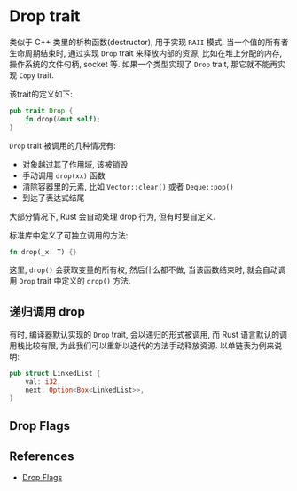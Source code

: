 # Drop trait

类似于 C++ 类里的析构函数(destructor), 用于实现 `RAII` 模式, 当一个值的所有者生命周期结束时, 通过实现
`Drop` trait 来释放内部的资源, 比如在堆上分配的内存, 操作系统的文件句柄, socket 等.
如果一个类型实现了 `Drop` trait, 那它就不能再实现 `Copy` trait.

该trait的定义如下:

```rust
pub trait Drop {
    fn drop(&mut self);
}
```

`Drop` trait 被调用的几种情况有:

- 对象越过其了作用域, 该被销毁
- 手动调用 `drop(xx)` 函数
- 清除容器里的元素, 比如 `Vector::clear()` 或者 `Deque::pop()`
- 到达了表达式结尾

大部分情况下, Rust 会自动处理 drop 行为, 但有时要自定义.

标准库中定义了可独立调用的方法:

```rust
fn drop(_x: T) {}
```

这里, `drop()` 会获取变量的所有权, 然后什么都不做, 当该函数结束时, 就会自动调用
`Drop` trait 中定义的 `drop()` 方法.

## 递归调用 drop

有时, 编译器默认实现的 `Drop` trait, 会以递归的形式被调用, 而 Rust 语言默认的调用栈比较有限,
为此我们可以重新以迭代的方法手动释放资源. 以单链表为例来说明:

```rust
pub struct LinkedList {
    val: i32,
    next: Option<Box<LinkedList>>,
}
```

## Drop Flags

## References

- [Drop Flags](https://doc.rust-lang.org/nomicon/drop-flags.html)

